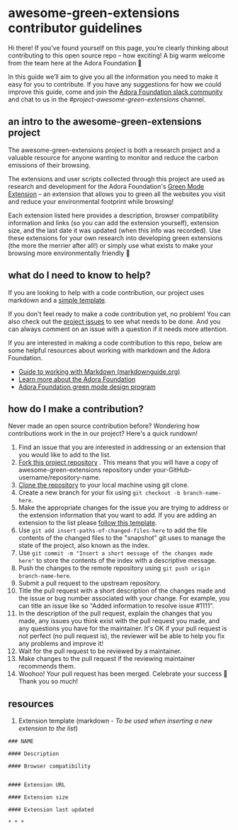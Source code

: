 # awesome-green-extensions contributor guidelines

Hi there! If you’ve found yourself on this page, you’re clearly thinking about contributing to this open source repo – how exciting! A big warm welcome from the team here at the Adora Foundation 🤗

In this guide we’ll aim to give you all the information you need to make it easy for you  to contribute. If you have any suggestions for how we could improve this guide, come and join the [Adora Foundation slack community](https://join.slack.com/t/adora-foundation/shared_invite/zt-1otudjm68-Hzzl4Cs_BA~HnpGXHfHrhQ) and chat to us in the *#project-awesome-green-extensions* channel.

## an intro to the awesome-green-extensions project

The awesome-green-extensions project is both a research project and a valuable resource for anyone wanting to monitor and reduce the carbon emissions of their browsing.

The extensions and user scripts collected through this project are used as research and development for the Adora Foundation's [Green Mode Extension](https://github.com/Adora-Foundation/green-mode-extension) – an extension that allows you to green all the websites you visit and reduce your environmental footprint while browsing!

Each extension listed here provides a description, browser compatibility information and links (so you can add the extension yourself), extension size, and the last date it was updated (when this info was recorded). Use these extensions for your own research into developing green extensions (the more the merrier after all!) or simply use what exists to make your browsing more environmentally friendly 💚

## what do I need to know to help?
If you are looking to help with a code contribution, our project uses markdown and a [simple template](#resources). 

If you don't feel ready to make a code contribution yet, no problem! You can also check out the [project issues](https://github.com/Adora-Foundation/awesome-green-extensions/issues) to see what needs to be done. And you can always comment on an issue with a question if it needs more attention.

If you are interested in making a code contribution to this repo, below are some helpful resources about working with markdown and the Adora Foundation. 
- [Guide to working with Markdown (markdownguide.org)](https://www.markdownguide.org/getting-started/)
- [Learn more about the Adora Foundation](https://github.com/Adora-Foundation)
- [Adora Foundation green mode design program](https://ismaelvelasco.dev/series/green-mode-design)

## how do I make a contribution?

Never made an open source contribution before? Wondering how contributions work in the in our project? Here's a quick rundown!

1. Find an issue that you are interested in addressing or an extension that you would like to add to the list.
2. [Fork this project repository](https://docs.github.com/en/get-started/quickstart/fork-a-repo) . This means that you will have a copy of awesome-green-extensions repository under your-GitHub-username/repository-name.
3. [Clone the repository](https://docs.github.com/en/repositories/creating-and-managing-repositories/cloning-a-repository) to your local machine using git clone.
4. Create a new branch for your fix using `git checkout -b branch-name-here`.
5. Make the appropriate changes for the issue you are trying to address or the extension information that you want to add. If you are adding an extension to the list please [follow this template](#resources).
6. Use `git add insert-paths-of-changed-files-here` to add the file contents of the changed files to the "snapshot" git uses to manage the state of the project, also known as the index.
7. Use `git commit -m "Insert a short message of the changes made here"` to store the contents of the index with a descriptive message.
8. Push the changes to the remote repository using `git push origin branch-name-here`.
9. Submit a pull request to the upstream repository.
10. Title the pull request with a short description of the changes made and the issue or bug number associated with your change. For example, you can title an issue like so "Added information to resolve issue #1111".
11. In the description of the pull request, explain the changes that you made, any issues you think exist with the pull request you made, and any questions you have for the maintainer. It's OK if your pull request is not perfect (no pull request is), the reviewer will be able to help you fix any problems and improve it!
12. Wait for the pull request to be reviewed by a maintainer.
13. Make changes to the pull request if the reviewing maintainer recommends them.
14. Woohoo! Your pull request has been merged. Celebrate your success 🥳 Thank you so much!

## resources
1. Extension template (markdown - *To be used when inserting a new extension to the list*)

```
### NAME

#### Description

#### Browser compatibility


#### Extension URL

#### Extension size

#### Extension last updated

* * *

```